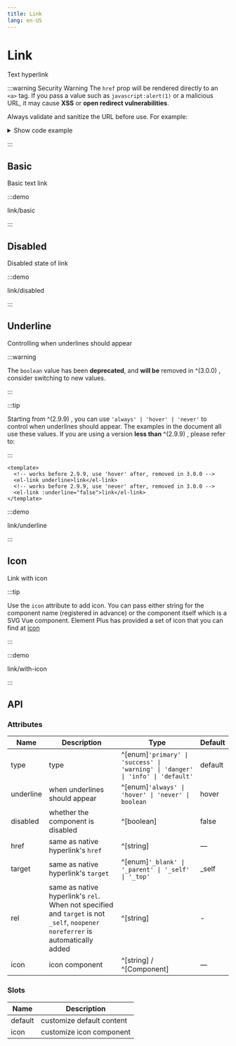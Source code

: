 ```yaml
---
title: Link
lang: en-US
---
```


# Link

Text hyperlink

:::warning Security Warning
The `href` prop will be rendered directly to an `<a>` tag. If you pass a value such as `javascript:alert(1)` or a malicious URL, it may cause **XSS** or **open redirect vulnerabilities**.

Always validate and sanitize the URL before use. For example:

<details>
<summary>Show code example</summary>

```js
function sanitizeUrl(url) {
  const allowedProtocols = ['http:', 'https:']
  try {
    const parsed = new URL(url, window.location.origin)
    return allowedProtocols.includes(parsed.protocol) ? parsed.href : '#'
  } catch {
    return '#'
  }
}
```

</details>

:::

## Basic

Basic text link

:::demo

link/basic

:::

## Disabled

Disabled state of link

:::demo

link/disabled

:::

## Underline

Controlling when underlines should appear

:::warning

The `boolean` value has been **deprecated**, and **will be** removed in ^(3.0.0) , consider switching to new values.

:::

:::tip

Starting from ^(2.9.9) , you can use `'always' | 'hover' | 'never'` to control when underlines should appear. The examples in the document all use these values. If you are using a version **less than** ^(2.9.9) , please refer to:

:::

```vue
<template>
  <!-- works before 2.9.9, use 'hover' after, removed in 3.0.0 -->
  <el-link underline>link</el-link>
  <!-- works before 2.9.9, use 'never' after, removed in 3.0.0 -->
  <el-link :underline="false">link</el-link>
</template>
```

:::demo

link/underline

:::

## Icon

Link with icon

:::tip

Use the `icon` attribute to add icon. You can pass either string for the component name (registered in advance) or the component itself which is a SVG Vue component. Element Plus has provided a set of icon that you can find at [icon](/en-US/component/icon)

:::

:::demo

link/with-icon

:::

## API

### Attributes

| Name      | Description                                                                                                                    | Type                                                                            | Default |
| --------- | ------------------------------------------------------------------------------------------------------------------------------ | ------------------------------------------------------------------------------- | ------- |
| type      | type                                                                                                                           | ^[enum]`'primary' \| 'success' \| 'warning' \| 'danger' \| 'info' \| 'default'` | default |
| underline | when underlines should appear                                                                                                  | ^[enum]`'always' \| 'hover' \| 'never' \| boolean`                              | hover   |
| disabled  | whether the component is disabled                                                                                              | ^[boolean]                                                                      | false   |
| href      | same as native hyperlink's `href`                                                                                              | ^[string]                                                                       | —       |
| target    | same as native hyperlink's `target`                                                                                            | ^[enum]`'_blank' \| '_parent' \| '_self' \| '_top'`                             | \_self  |
| rel       | same as native hyperlink's `rel`. When not specified and `target` is not `_self`, `noopener noreferrer` is automatically added | ^[string]                                                                       | -       |
| icon      | icon component                                                                                                                 | ^[string] / ^[Component]                                                        | —       |

### Slots

| Name    | Description               |
| ------- | ------------------------- |
| default | customize default content |
| icon    | customize icon component  |
